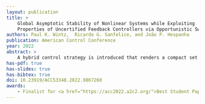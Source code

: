 ```yaml
---
layout: publication
title: > 
    Global Asymptotic Stability of Nonlinear Systems while Exploiting
    Properties of Uncertified Feedback Controllers via Opportunistic Switching
authors: Paul K. Wintz,  Ricardo G. Sanfelice, and João P. Hespanha
publication: American Control Conference
year: 2022
abstract: >
    A hybrid control strategy is introduced that renders a compact set uniformly globally asymptotically stable for a continuous-time plant by switching between a Lyapunov-certified feedback controller and an uncertified controller. This control strategy allows for the opportunistic use of a controller that has desirable performance but lacks a Lyapunov certificate. A pair of tunable threshold functions determine conditions for switching between the controllers. To establish global uniform asymptotic stability, a nonsmooth Lyapunov function is constructed for the closed-loop hybrid system using an auxiliary memory variable and the Lyapunov certificate associated with the certified controller. Examples illustrate improvements to control effort and rate of convergence resulting from the proposed hybrid control strategy when applied to state-feedback and model-predictive control.
has-pdf: true
has-slides: true
has-bibtex: true
doi: 10.23919/ACC53348.2022.9867260
awards: 
    - Finalist for <a href="https://acc2022.a2c2.org/">Best Student Paper</a> at ACC.
---
```


